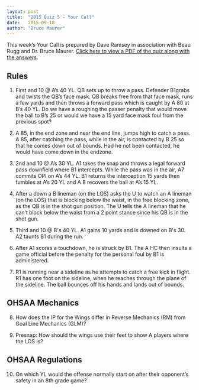 ```yaml
---
layout: post
title:  "2015 Quiz 5 - Your Call"
date:   2015-09-18
author: "Bruce Maurer"
---
```


This week’s Your Call is prepared by Dave Ramsey in association with Beau Rugg
and Dr. Bruce Maurer. [Click here to view a PDF of the quiz along with the
answers](https://storage.googleapis.com/ohsaa-websites/quizzes/2015/your_call_quiz_5.pdf).

## Rules
1. First and 10 @ A’s 40 YL. QB sets up to throw a pass. Defender B1grabs and
   twists the QB’s face­ mask. QB breaks free from that face mask, runs a few
yards and then throws a forward pass which is caught by A 80 at B’s 40 YL. Do we
have a roughing the passer penalty that would move the ball to B’s 25 or would
we have a 15 yard face mask foul from the previous spot?

2. A 85, in the end zone and near the end line, jumps high to catch a pass. A
   85, after catching the pass, while in the air, is contacted by B 25 so that
he comes down out of bounds. Had he not been contacted, he would have come down
in the end­zone.

3. 2nd and 10 @ A’s 30 YL. A1 takes the snap and throws a legal forward pass
   downfield where B1 intercepts. While the pass was in the air, A7 commits OPI
on A’s 44 YL. B1 returns the interception 15 yards then fumbles at A’s 20 YL and
A 8 recovers the ball at A’s 15 YL.

4. After a down a B lineman (on the LOS) asks the U to watch an A lineman (on
   the LOS) that is blocking below the waist, in the free blocking zone, as the
QB is in the shot gun position. The U tells the A lineman that he can’t block
below the waist from a 2 point stance since his QB is in the shot gun.

5. Third and 10 @ B's 40 YL. A1 gains 10 yards and is downed on B's 30. A2
   taunts B1 during the run.

6. After A1 scores a touchdown, he is struck by B1. The A HC then insults a game
   official before the penalty for the personal foul by B1 is administered.

7. R1 is running near a sideline as he attempts to catch a free kick in flight.
   R1 has one foot on the sideline, when he reaches through the plane of the
sideline. The ball bounces off his hands and lands out of bounds.

## OHSAA Mechanics
8. How does the IP for the Wings differ in Reverse Mechanics (RM) from Goal Line
   Mechanics (GLM)?

9. Pre­snap: How should the wings use their feet to show A players where the LOS
   is?

## OHSAA Regulations
10. On which YL would the offense normally start on after their opponent’s
    safety in an 8th grade game?
